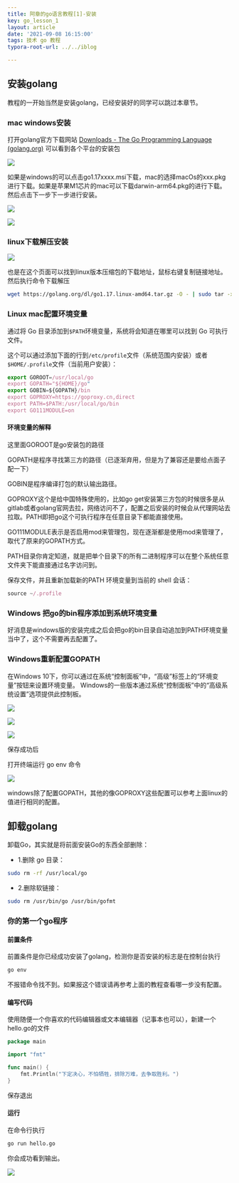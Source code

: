 ```yaml
---
title: 阿章的go语言教程[1]-安装
key: go_lesson_1
layout: article
date: '2021-09-08 16:15:00'
tags: 技术 go 教程
typora-root-url: ../../iblog

---
```


## 安装golang

教程的一开始当然是安装golang，已经安装好的同学可以跳过本章节。

### mac windows安装

打开golang官方下载网站 [Downloads - The Go Programming Language (golang.org)](https://golang.org/dl/) 可以看到各个平台的安装包

![](http://img.azhangbaobao.cn/img/20210909125332.png)

如果是windows的可以点击go1.17xxxx.msi下载，mac的选择macOs的xxx.pkg进行下载。如果是苹果M1芯片的mac可以下载darwin-arm64.pkg的进行下载。然后点击下一步下一步进行安装。

![](http://img.azhangbaobao.cn/img/20210909133827.png)

![](http://img.azhangbaobao.cn/img/20210909133920.png)

### linux下载解压安装

![](http://img.azhangbaobao.cn/img/20210909125332.png)

也是在这个页面可以找到linux版本压缩包的下载地址，鼠标右键复制链接地址。然后执行命令下载解压

```bash
wget https://golang.org/dl/go1.17.linux-amd64.tar.gz -O - | sudo tar -xz -C /usr/local
```

### Linux mac配置环境变量

通过将 Go 目录添加到`$PATH`环境变量，系统将会知道在哪里可以找到 Go 可执行文件。

这个可以通过添加下面的行到`/etc/profile`文件（系统范围内安装）或者`$HOME/.profile`文件（当前用户安装）：

```javascript
export GOROOT=/usr/local/go
export GOPATH="${HOME}/go"
export GOBIN=${GOPATH}/bin
export GOPROXY=https://goproxy.cn,direct
export PATH=$PATH:/usr/local/go/bin
export GO111MODULE=on
```

#### 环境变量的解释

这里面GOROOT是go安装包的路径

GOPATH是程序寻找第三方的路径（已逐渐弃用，但是为了兼容还是要给点面子配一下）

GOBIN是程序编译打包的默认输出路径。

GOPROXY这个是给中国特殊使用的，比如go get安装第三方包的时候很多是从gitlab或者golang官网去拉，网络访问不了，配置之后安装的时候会从代理网站去拉取。PATH即把go这个可执行程序在任意目录下都能直接使用。

GO111MODULE表示是否启用mod来管理包，现在逐渐都是使用mod来管理了，取代了原来的GOPATH方式。

PATH目录你肯定知道，就是把单个目录下的所有二进制程序可以在整个系统任意文件夹下能直接通过名字访问到。

保存文件，并且重新加载新的PATH 环境变量到当前的 shell 会话：

```javascript
source ~/.profile
```

### Windows 把go的bin程序添加到系统环境变量

好消息是windows版的安装完成之后会把go的bin目录自动追加到PATH环境变量当中了，这个不需要再去配置了。

### Windows重新配置GOPATH

在Windows 10下，你可以通过在系统“控制面板”中，“高级”标签上的“环境变量”按钮来设置环境变量。 Windows的一些版本通过系统“控制面板”中的“高级系统设置”选项提供此控制板。

![](http://img.azhangbaobao.cn/img/20210909130647.png)

![](http://img.azhangbaobao.cn/img/20210909130726.png)

![](http://img.azhangbaobao.cn/img/20210909134502.png)

保存成功后

打开终端运行 go env 命令

![](http://img.azhangbaobao.cn/img/20210909134434.png)

windows除了配置GOPATH，其他的像GOPROXY这些配置可以参考上面linux的值进行相同的配置。

## 卸载golang

卸载Go，其实就是将前面安装Go的东西全部删除：

- 1.删除 go 目录：

```bash
sudo rm -rf /usr/local/go
```

- 2.删除软链接：

```bash
sudo rm /usr/bin/go /usr/bin/gofmt
```

### 你的第一个go程序

#### 前置条件

前置条件是你已经成功安装了golang，检测你是否安装的标志是在控制台执行

```bash
go env
```

不报错命令找不到。如果报这个错误请再参考上面的教程查看哪一步没有配置。

#### 编写代码

使用随便一个你喜欢的代码编辑器或文本编辑器（记事本也可以），新建一个hello.go的文件

```go
package main

import "fmt"

func main() {
	fmt.Println("下定决心，不怕牺牲，排除万难，去争取胜利。")
}

```

保存退出

#### 运行

在命令行执行

```bash
go run hello.go
```

你会成功看到输出。

![](http://img.azhangbaobao.cn/img/20210909134023.png)
